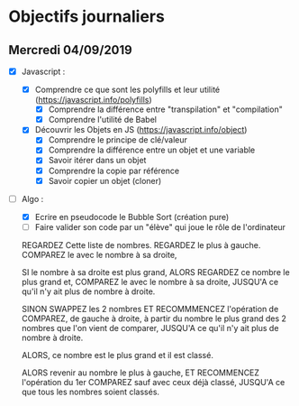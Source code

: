 # Objectifs journaliers

## Mercredi 04/09/2019


* [x] Javascript :
  * [x] Comprendre ce que sont les polyfills et leur utilité (https://javascript.info/polyfills)
    * [x] Comprendre la différence entre "transpilation" et "compilation"
    * [x] Comprendre l'utilité de Babel
  * [x] Découvrir les Objets en JS (https://javascript.info/object)
    * [x] Comprendre le principe de clé/valeur
    * [x] Comprendre la différence entre un objet et une variable
    * [x] Savoir itérer dans un objet
    * [x] Comprendre la copie par référence
    * [x] Savoir copier un objet (cloner)

* [ ] Algo : 
  * [x] Ecrire en pseudocode le Bubble Sort (création pure)
  * [ ] Faire valider son code par un "élève" qui joue le rôle de l'ordinateur

  REGARDEZ Cette liste de nombres.
  REGARDEZ le plus à gauche.
  COMPAREZ le avec le nombre à sa droite,

  SI le nombre à sa droite est plus grand,
  ALORS REGARDEZ ce nombre le plus grand et,
  COMPAREZ le avec le nombre à sa droite,
  JUSQU'A ce qu'il n'y ait plus de nombre à droite.

  SINON SWAPPEZ les 2 nombres
  ET RECOMMMENCEZ l'opération de COMPAREZ, de gauche à droite, à partir du nombre le plus grand des 2 nombres que l'on vient de comparer,
  JUSQU'A ce qu'il n'y ait plus de nombre à droite.

  ALORS, ce nombre est le plus grand et il est classé.

  ALORS revenir au nombre le plus à gauche,
  ET RECOMMENCEZ l'opération du 1er COMPAREZ sauf avec ceux déjà classé,
  JUSQU'A ce que tous les nombres soient classés.


